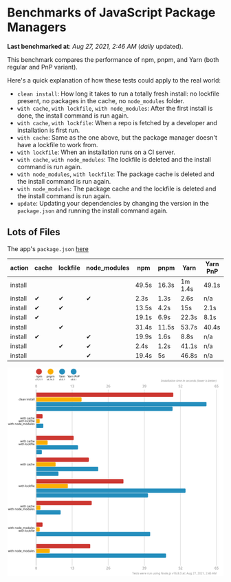 # Benchmarks of JavaScript Package Managers

**Last benchmarked at**: _Aug 27, 2021, 2:46 AM_ (_daily_ updated).

This benchmark compares the performance of npm, pnpm, and Yarn (both regular and PnP variant).

Here's a quick explanation of how these tests could apply to the real world:

- `clean install`: How long it takes to run a totally fresh install: no lockfile present, no packages in the cache, no `node_modules` folder.
- `with cache`, `with lockfile`, `with node_modules`: After the first install is done, the install command is run again.
- `with cache`, `with lockfile`: When a repo is fetched by a developer and installation is first run.
- `with cache`: Same as the one above, but the package manager doesn't have a lockfile to work from.
- `with lockfile`: When an installation runs on a CI server.
- `with cache`, `with node_modules`: The lockfile is deleted and the install command is run again.
- `with node_modules`, `with lockfile`: The package cache is deleted and the install command is run again.
- `with node_modules`: The package cache and the lockfile is deleted and the install command is run again.
- `update`: Updating your dependencies by changing the version in the `package.json` and running the install command again.

## Lots of Files

The app's `package.json` [here](https://github.com/pnpm/pnpm.github.io/blob/main/benchmarks/fixtures/alotta-files/package.json)

| action  | cache | lockfile | node_modules| npm | pnpm | Yarn | Yarn PnP |
| ---     | ---   | ---      | ---         | --- | ---  | ---  | ---      |
| install |       |          |             | 49.5s | 16.3s | 1m 1.4s | 49.1s |
| install | ✔     | ✔        | ✔           | 2.3s | 1.3s | 2.6s | n/a |
| install | ✔     | ✔        |             | 13.5s | 4.2s | 15s | 2.1s |
| install | ✔     |          |             | 19.1s | 6.9s | 22.3s | 8.1s |
| install |       | ✔        |             | 31.4s | 11.5s | 53.7s | 40.4s |
| install | ✔     |          | ✔           | 19.9s | 1.6s | 8.8s | n/a |
| install |       | ✔        | ✔           | 2.4s | 1.2s | 41.1s | n/a |
| install |       |          | ✔           | 19.4s | 5s | 46.8s | n/a |

![Graph of the alotta-files results](../../static/img/benchmarks/alotta-files.svg)